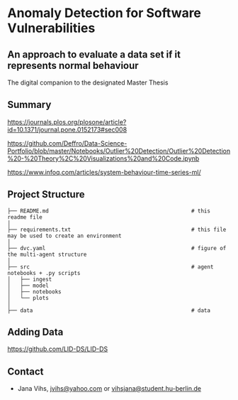 # Anomaly Detection for Software Vulnerabilities 
## An approach to evaluate a data set if it represents normal behaviour

The digital companion to the designated Master Thesis


## Summary 

https://journals.plos.org/plosone/article?id=10.1371/journal.pone.0152173#sec008    

https://github.com/Deffro/Data-Science-Portfolio/blob/master/Notebooks/Outlier%20Detection/Outlier%20Detection%20-%20Theory%2C%20Visualizations%20and%20Code.ipynb


https://www.infoq.com/articles/system-behaviour-time-series-ml/

## Project Structure

    ├── README.md                                             # this readme file
    │    
    ├── requirements.txt                                      # this file may be used to create an environment
    │
    ├── dvc.yaml                                              # figure of the multi-agent structure
    │
    ├── src                                                   # agent notebooks + .py scripts
    │   ├── ingest
    │   ├── model
    │   ├── notebooks
    │   └── plots
    │
    ├── data                                                  # data

    
## Adding Data 

https://github.com/LID-DS/LID-DS


## Contact

* Jana Vihs, jvihs@yahoo.com or vihsjana@student.hu-berlin.de
